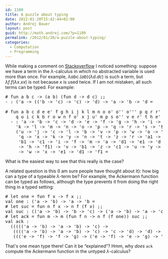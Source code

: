 ```yaml
---
id: 1109
title: A puzzle about typing
date: 2012-01-20T15:42:44+02:00
author: Andrej Bauer
layout: post
guid: http://math.andrej.com/?p=1109
permalink: /2012/01/20/a-puzzle-about-typing/
categories:
  - Computation
  - Programming
---
```

While making a comment on [Stackoverflow](http://cstheory.stackexchange.com/questions/9690/functions-that-typed-lambda-calculus-cannot-compute) I noticed something: suppose we have a term in the $\lambda$-calculus in which no abstracted variable is used more than once. For example, $\lambda a b c . (a b) (\lambda d. d c)$ is such a term, but $\lambda f . f (\lambda x . x x)$ is not because $x$ is used twice. If I am not mistaken, all such terms can be typed. For example:

<pre class="brush: plain; gutter: false; title: ; notranslate" title=""># fun a b c -> (a b) (fun d -> d c) ;;
- : ('a -> (('b -> 'c) -> 'c) -> 'd) -> 'a -> 'b -> 'd = <fun>

# fun a b c d e e' f g h i j k l m n o o' o'' o''' p q r r' s t u u' v w x y z ->
    q u i c k b r o w n f o' x j u' m p s o'' v e r' t h e' l a z y d o''' g;;
  - : 'a -> 'b -> 'c -> 'd -> 'e -> 'f -> 'g -> 'h -> 'i -> 'j ->
    'k -> 'l -> 'm -> 'n -> 'o -> 'p -> 'q -> 'r -> 's -> 't ->
    ('u -> 'j -> 'c -> 'l -> 'b -> 'v -> 'p -> 'w -> 'o -> 'g ->
     'q -> 'x -> 'k -> 'y -> 'n -> 't -> 'z -> 'r -> 'a1 -> 'e ->
     'b1 -> 'c1 -> 'i -> 'f -> 'm -> 'a -> 'd1 -> 'e1 -> 'd -> 's
     -> 'h -> 'f1) -> 'v -> 'b1 -> 'z -> 'c1 -> 'u -> 'y -> 'a1
     -> 'w -> 'x -> 'e1 -> 'd1 -> 'f1 = <fun>
</pre>

What is the easiest way to see that this really is the case?

A related question is this (I am sure people have thought about it): how big can a type of a typeable $\lambda$-term be? For example, the Ackermann function can be typed as follows, although the type prevents it from doing the right thing in a typed setting:

<pre class="brush: plain; gutter: false; title: ; notranslate" title=""># let one = fun f x -> f x ;;
val one : ('a -> 'b) -> 'a -> 'b =
# let suc = fun n f x -> n f (f x) ;;
val suc : (('a -> 'b) -> 'b -> 'c) -> ('a -> 'b) -> 'a -> 'c =
# let ack = fun m -> m (fun f n -> n f (f one)) suc ;;
val ack :
  ((((('a -> 'b) -> 'a -> 'b) -> 'c) ->
   (((('a -> 'b) -> 'a -> 'b) -> 'c) -> 'c -> 'd) -> 'd) ->
   ((('e -> 'f) -> 'f -> 'g) -> ('e -> 'f) -> 'e -> 'g) -> 'h) -> 'h = <fun>
</pre>

That's one mean type there! Can it be “explained”? Hmm, why _does_ `ack` compute the Ackermann function in the untyped $\lambda$-calculus?
